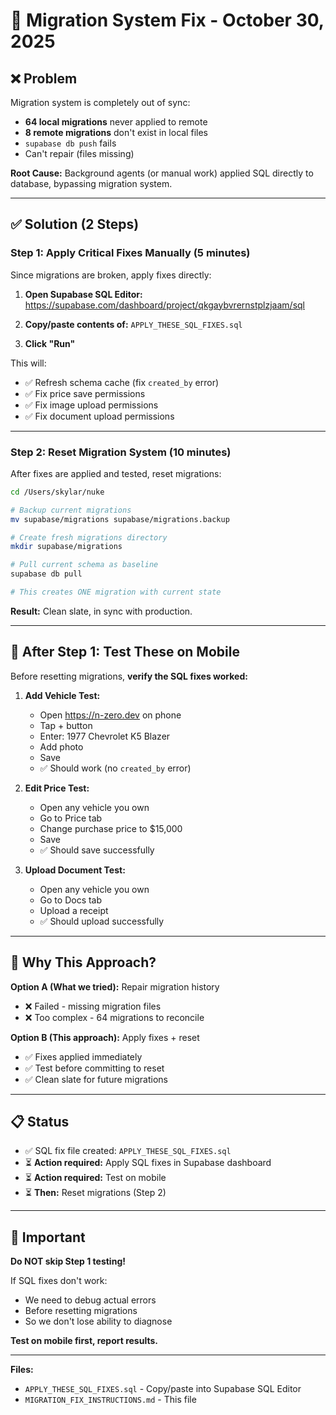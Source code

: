 # 🔧 Migration System Fix - October 30, 2025

## ❌ Problem

Migration system is completely out of sync:
- **64 local migrations** never applied to remote
- **8 remote migrations** don't exist in local files
- `supabase db push` fails
- Can't repair (files missing)

**Root Cause:** Background agents (or manual work) applied SQL directly to database, bypassing migration system.

---

## ✅ Solution (2 Steps)

### **Step 1: Apply Critical Fixes Manually** (5 minutes)

Since migrations are broken, apply fixes directly:

1. **Open Supabase SQL Editor:**
   https://supabase.com/dashboard/project/qkgaybvrernstplzjaam/sql

2. **Copy/paste contents of:** `APPLY_THESE_SQL_FIXES.sql`

3. **Click "Run"**

This will:
- ✅ Refresh schema cache (fix `created_by` error)
- ✅ Fix price save permissions
- ✅ Fix image upload permissions  
- ✅ Fix document upload permissions

---

### **Step 2: Reset Migration System** (10 minutes)

After fixes are applied and tested, reset migrations:

```bash
cd /Users/skylar/nuke

# Backup current migrations
mv supabase/migrations supabase/migrations.backup

# Create fresh migrations directory
mkdir supabase/migrations

# Pull current schema as baseline
supabase db pull

# This creates ONE migration with current state
```

**Result:** Clean slate, in sync with production.

---

## 📱 After Step 1: Test These on Mobile

Before resetting migrations, **verify the SQL fixes worked:**

1. **Add Vehicle Test:**
   - Open https://n-zero.dev on phone
   - Tap + button
   - Enter: 1977 Chevrolet K5 Blazer
   - Add photo
   - Save
   - ✅ Should work (no `created_by` error)

2. **Edit Price Test:**
   - Open any vehicle you own
   - Go to Price tab
   - Change purchase price to $15,000
   - Save
   - ✅ Should save successfully

3. **Upload Document Test:**
   - Open any vehicle you own
   - Go to Docs tab
   - Upload a receipt
   - ✅ Should upload successfully

---

## 🎯 Why This Approach?

**Option A (What we tried):** Repair migration history
- ❌ Failed - missing migration files
- ❌ Too complex - 64 migrations to reconcile

**Option B (This approach):** Apply fixes + reset
- ✅ Fixes applied immediately
- ✅ Test before committing to reset
- ✅ Clean slate for future migrations

---

## 📋 Status

- ✅ SQL fix file created: `APPLY_THESE_SQL_FIXES.sql`
- ⏳ **Action required:** Apply SQL fixes in Supabase dashboard
- ⏳ **Action required:** Test on mobile
- ⏳ **Then:** Reset migrations (Step 2)

---

## 🚨 Important

**Do NOT skip Step 1 testing!**

If SQL fixes don't work:
- We need to debug actual errors
- Before resetting migrations
- So we don't lose ability to diagnose

**Test on mobile first, report results.**

---

**Files:**
- `APPLY_THESE_SQL_FIXES.sql` - Copy/paste into Supabase SQL Editor
- `MIGRATION_FIX_INSTRUCTIONS.md` - This file


